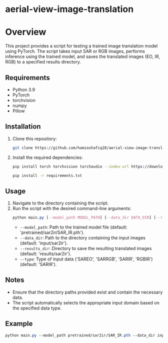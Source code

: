 # aerial-view-image-translation

# Overview

This project provides a script for testing a trained image translation model using PyTorch. The script takes input SAR or RGB images, performs inference using the trained model, and saves the translated images (EO, IR, RGB) to a specified results directory.

## Requirements
- Python 3.9
- PyTorch
- torchvision
- numpy
- Pillow

## Installation
1. Clone this repository:
    ```bash
    git clone https://github.com/hamzashafiq28/aerial-view-image-translation.git
    ```
2. Install the required dependencies:
     ```bash
    pip install torch torchvision torchaudio --index-url https://download.pytorch.org/whl/cu118
    ```
    ```bash
    pip install -r requirements.txt
    ```

## Usage
1. Navigate to the directory containing the script.
2. Run the script with the desired command-line arguments:
    ```css
    python main.py [--model_path MODEL_PATH] [--data_dir DATA_DIR] [--results_dir RESULTS_DIR] [--type TYPE]
    ```
    - `--model_path`: Path to the trained model file (default: 'pretrained/sar2ir/SAR_IR.pth').
    - `--data_dir`: Path to the directory containing the input images (default: 'input/sar2ir').
    - `--results_dir`: Directory to save the resulting translated images (default: 'results/sar2ir').
    - `--type`: Type of input data ('SAREO', 'SARRGB', 'SARIR', 'RGBIR') (default: 'SARIR').


## Notes
- Ensure that the directory paths provided exist and contain the necessary data.
- The script automatically selects the appropriate input domain based on the specified data type.

## Example
```css
python main.py --model_path pretrained/sar2ir/SAR_IR.pth --data_dir input/sar2ir --results_dir results/sar2ir --type SARIR
